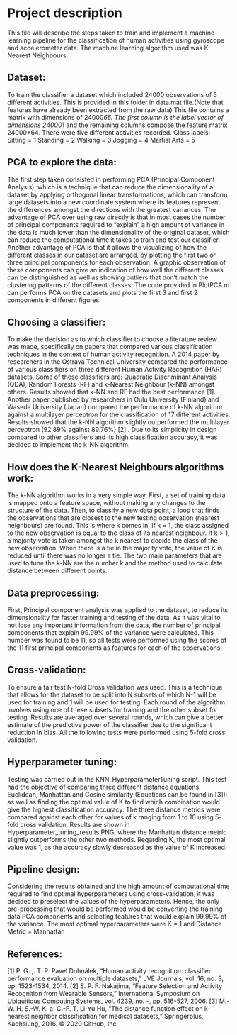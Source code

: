# **Project description**

This file will describe the steps taken to train and implement a machine learning pipeline for the classification of human activities using gyroscope and accelerometer data. The machine learning algorithm used was K-Nearest Neighbours. 

## Dataset:
To train the classifier a dataset which included 24000 observations of 5 different activities. This is provided in this folder in data.mat file.(Note that features have already been extracted from the raw data) This file contains a matrix with dimensions of 24000*65. The first column is the label vector of dimensions 24000*1 and the remaining columns compose the feature matrix 24000*64. There were five different activities recorded. Class labels:
Sitting = 1
Standing = 2
Walking = 3
Jogging = 4
Martial Arts = 5

## PCA to explore the data:

The first step taken consisted in performing PCA (Principal Component Analysis), which is a technique that can reduce the dimensionality of a dataset by applying orthogonal linear transformations, which can transform large datasets into a new coordinate system where its features represent the differences amongst the directions with the greatest variances.
The advantage of PCA over using raw directly is that in most cases the number of principal components required to “explain” a high amount of variance in the data is much lower than the dimensionality of the original dataset, which can reduce the computational time it takes to train and test our classifier. Another advantage of PCA is that it allows the visualizing of how the different classes in our dataset are arranged, by plotting the first two or three principal components for each observation. A graphic observation of these components can give an indication of how well the different classes can be distinguished as well as showing outliers that don’t match the clustering patterns of the different classes. The code provided in PlotPCA.m can performs PCA on the datasets and plots the first 3 and first 2 components in different figures. 

## Choosing a classifier:

To make the decision as to which classifier to choose a literature review was made, specifically on papers that compared various classification techniques in the context of human activity recognition. A 2014 paper by researchers in the Ostrava Technical University compared the performance of various classifiers on three different Human Activity Recognition (HAR) datasets. Some of these classifiers are: Quadratic Discriminant Analysis (QDA), Random Forests (RF) and k-Nearest Neighbour (k-NN) amongst others. Results showed that k-NN and RF had the best performance [1]. Another paper published by researchers in Oulu University (Finland) and Waseda University (Japan) compared the performance of k-NN algorithm against a multilayer perceptron for the classification of 17 different activities. Results showed that the k-NN algorithm slightly outperformed the multilayer perceptron (92.89% against 89.76%) [2] . Due to its simplicity in design compared to other classifiers and its high classification accuracy, it was decided to implement the k-NN algorithm.

## How does the K-Nearest Neighbours algorithms work:

The k-NN algorithm works in a very simple way. First, a set of training data is mapped onto a feature space, without making any changes to the structure of the data. Then, to classify a new data point, a loop that finds the observations that are closest to the new testing observation (nearest neighbours) are found. This is where k comes in. If k = 1, the class assigned to the new observation is equal to the class of its nearest neighbour. If k > 1, a majority vote is taken amongst the k nearest to decide the class of the new observation. When there is a tie in the majority vote, the value of K is reduced until there was no longer a tie. The two main parameters that are used to tune the k-NN are the number k and the method used to calculate distance between different points.

## Data preprocessing:

First, Principal component analysis was applied to the dataset, to reduce its dimensionality for faster training and testing of the data. As it was vital to not lose any important information from the data, the number of principal components that explain 99.99% of the variance were calculated. This number was found to be 11, so all tests were performed using the scores of the 11 first principal components as features for each of the observations.

## Cross-validation:

To ensure a fair test N-fold Cross validation was used. This is a technique that allows for the dataset to be split into N subsets of which N-1 will be used for training and 1 will be used for testing. Each round of the algorithm involves using one of these subsets for training and the other subset for testing. Results are averaged over several rounds, which can give a better estimate of the predictive power of the classifier due to the significant reduction in bias. All the following tests were performed using 5-fold cross validation.

## Hyperparameter tuning:

Testing was carried out in the KNN_HyperparameterTuning script. This test had the objective of comparing three different distance equations: Euclidean, Manhattan and Cosine similarity (Equations can be found in [3]); as well as finding the optimal value of K to find which combination would give the highest classification accuracy. The three distance metrics were compared against each other for values of k ranging from 1 to 10 using 5- fold cross validation. Results are shown in Hyperparameter_tuning_results.PNG, where the Manhattan distance metric slightly outperforms the other two methods. Regarding K, the most optimal value was 1, as the accuracy slowly decreased as the value of K increased.

## Pipeline design: 

Considering the results obtained and the high amount of computational time required to find optimal hyperparameters using cross-validation, it was decided to preselect the values of the hyperparameters. Hence, the only pre-processing that would be performed would be converting the training data PCA components and selecting features that would explain 99.99% of the variance. The most optimal hyperparameters were K = 1 and Distance Metric = Manhattan

## References:

[1]
P. G. ,. T. P. Pavel Dohnálek, “Human activity recognition: classifier performance evaluation on multiple datasets,” JVE Journals, vol. 16, no. 3, pp. 1523-1534, 2014.
[2]
S. P. F. Nakajima, “Feature Selection and Activity Recognition from Wearable Sensors,” International Symposium on Ubiquitious Computing Systems, vol. 4239, no. -, pp. 516-527, 2006.
[3]
M.-W. H. S.-W. K. a. C.-F. T. Li-Yu Hu, “The distance function effect on k-nearest neighbor classification for medical datasets,” Springerplus, Kaohsiung, 2016.
© 2020 GitHub, Inc.
